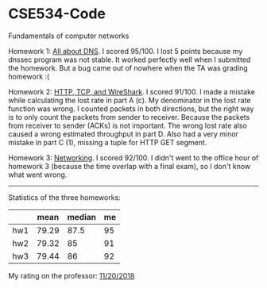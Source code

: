 # CSE534-Code
Fundamentals of computer networks

Homework 1: [All about DNS](https://github.com/caitaozhan/CSE534-Code/blob/master/homework-1/assignment1.pdf). I scored 95/100. I lost 5 points because my dnssec program was not stable. It worked perfectly well when I submitted the homework. But a bug came out of nowhere when the TA was grading homework :(

Homework 2: [HTTP, TCP, and WireShark](https://github.com/caitaozhan/CSE534-Code/blob/master/homework-2/Assignment2.pdf). I scored 91/100. I made a mistake while calculating the lost rate in part A (c). My denominator in the lost rate function was wrong. I counted packets in both directions, but the right way is to only count the packets from sender to receiver. Because the packets from receiver to sender (ACKs) is not important. The wrong lost rate also caused a wrong estimated throughput in part D. Also had a very minor mistake in part C (1), missing a tuple for HTTP GET segment.

Homework 3: [Networking](https://github.com/caitaozhan/CSE534-Homework/blob/master/homework-3/homework3.pdf). I scored 92/100. I didn't went to the office hour of homework 3 (because the time overlap with a final exam), so I don't know what went wrong. 

---

Statistics of the three homeworks:

| | mean | median | me |
| -- | --| --| --|
|hw1 | 79.29 | 87.5| 95 |
|hw2 | 79.32 | 85| 91 |
| hw3 | 79.44 | 86 | 92 |

My rating on the professor: [11/20/2018](https://www.ratemyprofessors.com/ShowRatings.jsp?tid=2113729)
